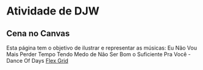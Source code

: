 # Atividade de DJW 
## Cena no Canvas

Esta página tem o objetivo de ilustrar e representar as músicas:
Eu Não Vou Mais Perder Tempo Tendo Medo de Não Ser Bom o Suficiente Pra Você - Dance Of Days
[Flex Grid](https://www.youtube.com/watch?v=wD1xSPx3U-c)


